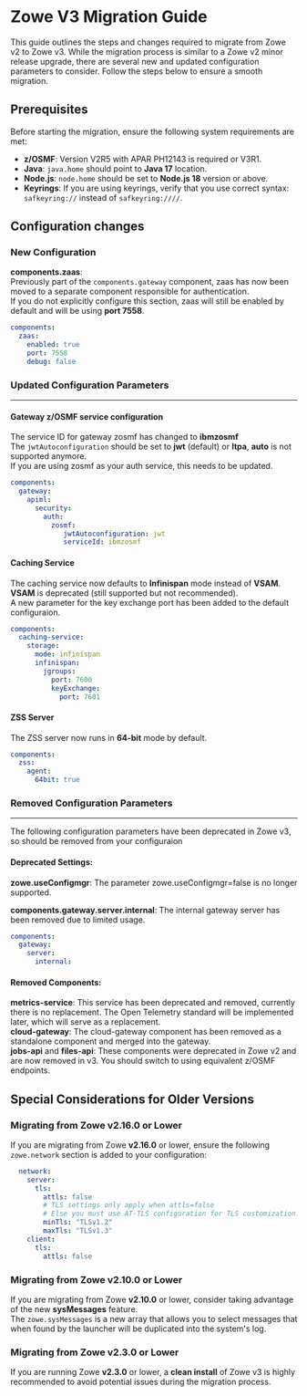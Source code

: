 # Zowe V3 Migration Guide

This guide outlines the steps and changes required to migrate from Zowe v2 to Zowe v3. While the migration process is similar to a Zowe v2 minor release upgrade, there are several new and updated configuration parameters to consider. Follow the steps below to ensure a smooth migration.


## Prerequisites

Before starting the migration, ensure the following system requirements are met:

- **z/OSMF**: Version V2R5 with APAR PH12143 is required or V3R1. 
- **Java**: `java.home` should point to **Java 17** location.
- **Node.js**: `node.home` should be set to **Node.js 18** version or above.
- **Keyrings**: If you are using keyrings, verify that you use correct syntax: `safkeyring://` instead of `safkeyring:////`.



## Configuration changes

### New Configuration

**components.zaas**:  
  Previously part of the `components.gateway` component, zaas has now been moved to a separate component responsible for authentication.  
  If you do not explicitly configure this section, zaas will still be enabled by default and will be using **port 7558**.

```yaml
components:
  zaas:
    enabled: true
    port: 7558
    debug: false
```

### Updated Configuration Parameters
---

#### Gateway z/OSMF service configuration

The service ID for gateway zosmf has changed to **ibmzosmf** <br>
The `jwtAutoconfiguration` should be set to **jwt** (default) or **ltpa**, **auto** is not supported anymore.<br>
If you are using zosmf as your auth service, this needs to be updated.

```yaml
components:
  gateway:
    apiml:
      security:
        auth:
          zosmf:
             jwtAutoconfiguration: jwt
             serviceId: ibmzosmf
```

#### Caching Service

The caching service now defaults to **Infinispan** mode instead of **VSAM**.<br>
**VSAM** is deprecated (still supported but not recommended).<br>
A new parameter for the key exchange port has been added to the default configuraion.

```yaml
components:
  caching-service:
    storage:
      mode: infinispan
      infinispan:
        jgroups:
          port: 7600
          keyExchange:
            port: 7601
```
#### ZSS Server

The ZSS server now runs in **64-bit** mode by default.

```yaml
components:
  zss:
    agent:
      64bit: true
```

### Removed Configuration Parameters
---
The following configuration parameters have been deprecated in Zowe v3, so should be removed from your configuraion

#### Deprecated Settings:

**zowe.useConfigmgr**: The parameter zowe.useConfigmgr=false is no longer supported.

**components.gateway.server.internal**: The internal gateway server has been removed due to limited usage.

```yaml
components:
  gateway:
    server:
      internal:
```

#### Removed Components:

**metrics-service**: This service has been deprecated and removed, currently there is no replacement. The Open Telemetry standard will be implemented later, which will serve as a replacement.<br>
**cloud-gateway**: The cloud-gateway component has been removed as a standalone component and merged into the gateway.<br>
**jobs-api** and **files-api**: These components were deprecated in Zowe v2 and are now removed in v3. You should switch to using equivalent z/OSMF endpoints.



## Special Considerations for Older Versions

### Migrating from Zowe v2.16.0 or Lower

If you are migrating from Zowe **v2.16.0** or lower, ensure the following `zowe.network` section is added to your configuration:

```yaml
  network:
    server:
      tls:
        attls: false
        # TLS settings only apply when attls=false
        # Else you must use AT-TLS configuration for TLS customization.
        minTls: "TLSv1.2"
        maxTls: "TLSv1.3"
    client:
      tls:
        attls: false
```

### Migrating from Zowe v2.10.0 or Lower

If you are migrating from Zowe **v2.10.0** or lower, consider taking advantage of the new **sysMessages** feature.<br>
The `zowe.sysMessages` is a new array that allows you to select messages that when found by the launcher will be duplicated into the system's log.

### Migrating from Zowe v2.3.0 or Lower

If you are running Zowe **v2.3.0** or lower, a **clean install** of Zowe v3 is highly recommended to avoid potential issues during the migration process.